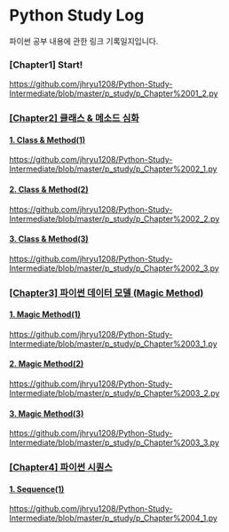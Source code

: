 <h1>Python Study Log</h1>
파이썬 공부 내용에 관한 링크 기록일지입니다.

<h3>[Chapter1] Start!</h3>
<a href = "https://github.com/jhryu1208/Python-Study-Intermediate/blob/master/p_study/p_Chapter%2001_2.py">https://github.com/jhryu1208/Python-Study-Intermediate/blob/master/p_study/p_Chapter%2001_2.py

<h3>[Chapter2] 클래스 & 메소드 심화</h3>

<h4> 1. Class & Method(1) </h4>
<a href = "https://github.com/jhryu1208/Python-Study-Intermediate/blob/master/p_study/p_Chapter%2002_1.py">https://github.com/jhryu1208/Python-Study-Intermediate/blob/master/p_study/p_Chapter%2002_1.py

<h4> 2. Class & Method(2) </h4>
<a href = "https://github.com/jhryu1208/Python-Study-Intermediate/blob/master/p_study/p_Chapter%2002_2.py">https://github.com/jhryu1208/Python-Study-Intermediate/blob/master/p_study/p_Chapter%2002_2.py

<h4> 3. Class & Method(3) </h4>
<a href = "https://github.com/jhryu1208/Python-Study-Intermediate/blob/master/p_study/p_Chapter%2002_3.py">https://github.com/jhryu1208/Python-Study-Intermediate/blob/master/p_study/p_Chapter%2002_3.py

<h3>[Chapter3] 파이썬 데이터 모델 (Magic Method)</h3>

<h4> 1. Magic Method(1) </h4>
<a href = "https://github.com/jhryu1208/Python-Study-Intermediate/blob/master/p_study/p_Chapter%2003_1.py">https://github.com/jhryu1208/Python-Study-Intermediate/blob/master/p_study/p_Chapter%2003_1.py

<h4> 2. Magic Method(2) </h4>
<a href = "https://github.com/jhryu1208/Python-Study-Intermediate/blob/master/p_study/p_Chapter%2003_2.py">https://github.com/jhryu1208/Python-Study-Intermediate/blob/master/p_study/p_Chapter%2003_2.py

<h4> 3. Magic Method(3) </h4>
<a href = "https://github.com/jhryu1208/Python-Study-Intermediate/blob/master/p_study/p_Chapter%2003_3.py">https://github.com/jhryu1208/Python-Study-Intermediate/blob/master/p_study/p_Chapter%2003_3.py

<h3>[Chapter4] 파이썬 시퀀스</h3>
<h4> 1. Sequence(1) </h4>
<a href = "https://github.com/jhryu1208/Python-Study-Intermediate/blob/master/p_study/p_Chapter%2004_1.py">https://github.com/jhryu1208/Python-Study-Intermediate/blob/master/p_study/p_Chapter%2004_1.py

